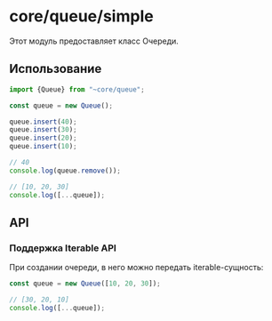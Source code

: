 # core/queue/simple

Этот модуль предоставляет класс Очереди.

## Использование

```typescript
import {Queue} from "~core/queue";

const queue = new Queue();

queue.insert(40);
queue.insert(30);
queue.insert(20);
queue.insert(10);

// 40
console.log(queue.remove());

// [10, 20, 30]
console.log([...queue]);
```

## API

### Поддержка Iterable API

При создании очереди, в него можно передать iterable-сущность:

```typescript
const queue = new Queue([10, 20, 30]);

// [30, 20, 10]
console.log([...queue]);
```
